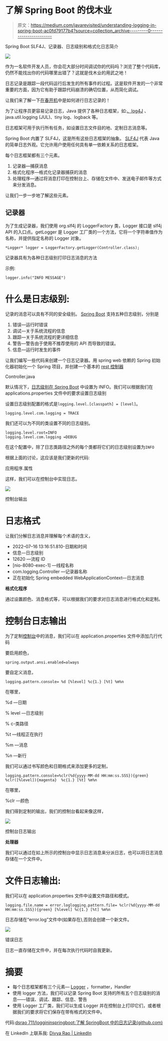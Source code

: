 # 了解 Spring Boot 的伐木业

> 原文：<https://medium.com/javarevisited/understanding-logging-in-spring-boot-ac0fd79177b4?source=collection_archive---------0----------------------->

Spring Boot SLF4J、记录器、日志级别和格式化日志简介

[![](img/c21f6fa62cb9872d630507306aa911f5.png)](https://javarevisited.blogspot.com/2022/07/free-courses-to-learn-spring-framework.html)

作为一名软件开发人员，你会花大部分时间调试你的代码吗？浏览了整个代码库，仍然不能找出你的代码哪里出错了？这就是伐木业的用武之地！

日志记录是跟踪一段代码运行后发生的所有事件的过程。这是软件开发的一个非常重要的方面，因为它有助于跟踪代码崩溃的确切位置，从而简化调试。

让我们来了解一下[在春开机](https://www.java67.com/2021/10/how-to-set-logging-level-in-spring-boot-.html)中是如何进行日志记录的！

为了让程序员更容易记录日志，Java 提供了各种日志框架，如:[、log4J](https://javarevisited.blogspot.com/2021/12/what-is-log4j-2-issue-how-to-solve-log.html) 、java.util.logging (JUL)、tiny log、logback 等。

日志框架可用于执行所有任务，如设置日志文件目的地、定制日志消息等。

Spring Boot 内置了 SLF4J，这是所有这些日志框架的抽象。 [SLF4J](https://javarevisited.blogspot.com/2013/08/why-use-sl4j-over-log4j-for-logging-in.html) 代表 Java 的简单日志外观。它允许用户使用任何具有单一依赖关系的日志框架。

每个日志框架都有三个元素。

1.  记录器—捕获消息
2.  格式化程序—格式化记录器捕获的消息
3.  处理程序—通过将消息打印在控制台上、存储在文件中、发送电子邮件等方式来分发消息。

让我们一步一步地了解这些元素。

## 记录器

为了生成记录器，我们使用 org.slf4j 的 LoggerFactory 类，Logger 接口是 slf4j API 的入口点。getLogger 是 Logger 工厂类的一个方法，它将一个字符串值作为名称，并提供指定名称的 Logger 对象。

```
*Logger* logger = LoggerFactory.getLogger(Controller.class);
```

记录器具有为各种日志级别打印日志消息的方法

示例:

```
logger.info("INFO MESSAGE")
```

# 什么是日志级别:

记录的消息可以具有不同的安全级别。 [Spring Boot](/javarevisited/10-advanced-spring-boot-courses-for-experienced-java-developers-5e57606816bd) 支持五种日志级别，分别是

1.  错误—运行时错误
2.  调试—关于系统流程的信息
3.  跟踪—关于系统流程的更详细信息
4.  警告—警告由于使用不推荐使用的 API 而导致的错误。
5.  信息—运行时发生的事件

让我们编写一些代码来创建一个日志记录器。用 spring web 依赖的 Spring 初始化器初始化一个 Spring 项目，并创建一个基本的 [rest 控制器](/javarevisited/top-10-rest-interview-questions-for-java-and-spring-developers-1611e3b78029)

Controller.java

默认情况下，[日志级别在 Spring Boot](https://www.java67.com/2021/10/how-to-set-logging-level-in-spring-boot-.html) 中设置为 INFO。我们可以根据我们在 applications.properties 文件中的要求设置日志级别

设置日志级别配置的格式是`logging.level.[classpath] = [level]`。

```
logging.level.com.logging = TRACE
```

我们还可以为不同的类设置不同的日志级别。

```
logging.level.root=INFO 
logging.level.com.logging =DEBUG
```

在这个配置中，除了日志类路径之外的每个类都将它们的日志级别设置为`INFO`

根据上面的讨论，这应该是我们更新的代码:

应用程序.属性

这样，我们可以在控制台中实现日志。

[![](img/d95d3b1e883d0e9f9456be4b549b9ce1.png)](https://javarevisited.blogspot.com/2022/05/50-free-spring-professional-certification-questions.html)

控制台输出

# 日志格式

让我们分解日志消息并理解每个术语的含义，

*   2022–07–16 13:16:51.810-日期和时间
*   信息—日志级别
*   12620 —流程 ID
*   [nio-8080-exec-1] —线程名称
*   com.logging.Controller —记录器名称
*   正在初始化 Spring embedded WebApplicationContext—日志消息

**格式化程序**

通过设置颜色、消息格式等，可以根据我们的要求对日志消息进行格式化和定制。

# 控制台日志输出

为了定制[控制台](https://javarevisited.blogspot.com/2012/10/java-program-to-get-input-from-user.html)中的消息，我们可以在 application.properties 文件中添加几行代码

要启用颜色，

```
spring.output.ansi.enabled=always
```

要自定义消息，

```
logging.pattern.console= %d [%level] %c{1.} [%t] %m%n
```

在哪里，

%d —日期

% level —日志级别

% c-类路径

%t —线程正在执行

%m —消息

%n —新行

我们可以通过书写颜色和日期格式来添加更多的定制，

```
logging.pattern.console=%clr(%d{yyyy-MM-dd HH:mm:ss.SSS}){green} %clr([%level]){magenta}  %c{1.} [%t] %m%n
```

在哪里，

%clr —颜色

我们得到定制的输出，我们的控制台看起来像这样，

[![](img/2da195da434c59abc4151ce8941c1cfb.png)](https://javarevisited.blogspot.com/2012/10/java-program-to-get-input-from-user.html)

控制台日志输出

**处理器**

我们可以通过在如上所示的控制台中显示日志消息来分派日志，也可以将日志消息存储在一个文件中。

# 文件日志输出:

我们可以在 application.properties 文件中设置文件路径和模式。

```
logging.file.name = error.loglogging.pattern.file= %clr(%d{yyyy-MM-dd HH:mm:ss.SSS}){green} [%level] %c{1.} [%t] %m%n
```

日志存储在“error.log”文件中(如果存在),否则会创建一个新文件。

[![](img/9b153d5dcc442c51dac46237dfbe45f0.png)](https://javarevisited.blogspot.com/2017/04/log4j-tips-use-mdc-or-mapped-dignostic-context-to-log-per-client-or-request.html)

错误日志

日志一直存储在文件中，并在每次执行代码时自我更新。

# 摘要

*   每个日志框架都有三个元素— [Logger](https://javarevisited.blogspot.com/2013/12/how-to-configure-log4j-in-java-program.html) ，formatter，Handler
*   使用 logger 方法，我们可以记录 Spring Boot 支持的所有五个日志级别的消息——错误、调试、跟踪、信息、警告
*   使用 Logger 工厂类，我们可以生成 Logger 并在控制台上打印它们，或者根据我们的要求将它们保存在带有格式的文件中。

代码:[dsrao 711/loggininspringboot:了解 SpringBoot 中的日志记录(github.com)](https://github.com/dsrao711/LogginginSpringBoot)

在 LinkedIn 上联系我: [Divya Rao | LinkedIn](https://www.linkedin.com/in/divya-rao-739a8b143/)